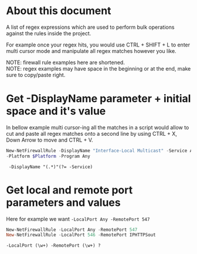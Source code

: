 
# About this document

A list of regex expressions which are used to perform bulk operations against the rules inside the
project.

For example once your regex hits, you would use CTRL + SHIFT + L to enter multi cursor mode
and manipulate all regex matches however you like.

NOTE: firewall rule examples here are shortened.\
NOTE: regex examples may have space in the beginning or at the end, make sure to copy/paste right.

# Get -DisplayName parameter + initial space and it's value

In bellow example multi cursor-ing all the matches in a script would allow to cut and paste all
regex matches onto a second line by using CTRL + X, Down Arrow to move and CTRL + V.

```powershell
New-NetFirewallRule -DisplayName "Interface-Local Multicast" -Service Any `
-Platform $Platform -Program Any
```

```regex
 -DisplayName "(.*)"(?= -Service)
```

# Get local and remote port parameters and values

Here for example we want `-LocalPort Any -RemotePort 547`

```powershell
New-NetFirewallRule -LocalPort Any -RemotePort 547
New-NetFirewallRule -LocalPort 546 -RemotePort IPHTTPSout
```

```regex
-LocalPort (\w+) -RemotePort (\w+) ?
```
